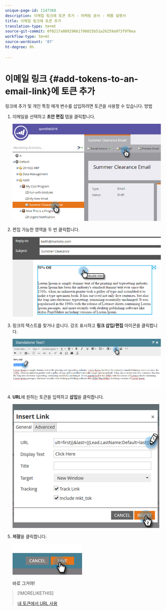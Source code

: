 ```yaml
---
unique-page-id: 1147360
description: 이메일 링크에 토큰 추가 - 마케팅 문서 - 제품 설명서
title: 이메일 링크에 토큰 추가
translation-type: tm+mt
source-git-commit: 0f0217a88929661798015b51a26259a973f9f6ea
workflow-type: tm+mt
source-wordcount: '87'
ht-degree: 0%

---
```



# 이메일 링크 {#add-tokens-to-an-email-link}에 토큰 추가

링크에 추가 및 개인 특정 매개 변수를 삽입하려면 토큰을 사용할 수 있습니다. 방법

1. 이메일을 선택하고 **초안 편집** 탭을 클릭합니다.

   ![](assets/one.png)

1. 편집 가능한 영역을 두 번 클릭합니다.

   ![](assets/two.png)

1. 링크의 텍스트를 찾거나 씁니다. 강조 표시하고 **링크 삽입/편집** 아이콘을 클릭합니다.

   ![](assets/three.png)

1. **URL**&#x200B;에 원하는 토큰을 입력하고 **삽입**&#x200B;을 클릭합니다.

   ![](assets/four.png)

1. **저장**&#x200B;을 클릭합니다.

   ![](assets/five.png)

   바로 그거야!

>[!MORELIKETHIS]
>
>[내 토큰에서 URL 사용](/help/marketo/product-docs/email-marketing/general/using-tokens/using-urls-in-my-tokens.md)
